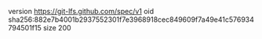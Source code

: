 version https://git-lfs.github.com/spec/v1
oid sha256:882e7b4001b2937552301f7e3968918cec849609f7a49e41c576934794501f15
size 200
